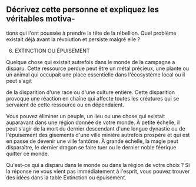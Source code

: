 ## Décrivez cette personne et expliquez les véritables motiva-

tions qui l'ont poussée à prendre la tête de la rébellion.
Quel problème existait déjà avant la révolution et persiste
malgré elle ?

6. EXTINCTION OU ÉPUISEMENT

Quelque chose qui existait autrefois dans le monde de la
campagne a disparu. Cette ressource perdue peut être un
métal précieux, une plante ou un animal qui occupait une
place essentielle dans l'écosystème local ou il peut s'agit

de la disparition d'une race ou d'une culture entière. Cette
disparition provoque une réaction en chaîne qui affecte
toutes les créatures qui se servaient de cette ressource ou en
dépendaient.

Vous pouvez éliminer un peuple, un lieu ou une chose
qui existait auparavant dans une région donnée de votre
monde. À petite échelle, il peut s'agir de la mort du dernier
descendant d'une longue dynastie ou de l'épuisement des
gisements d'une ville minière autrefois prospère et qui est
en passe de devenir une ville fantôme. À grande échelle, la
magie peut disparaître, le dernier dragon se faire tuer ou le
dernier noble féerique quitter ce monde.

Qu'est-ce qui a disparu dans le monde ou dans la
région de votre choix ? Si la réponse ne vous vient pas
immédiatement à l'esprit, vous pouvez trouver des idées
dans la table Extinction ou épuisement.
